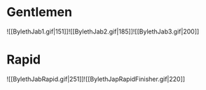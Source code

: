 # Gentlemen
![[BylethJab1.gif|151]]![[BylethJab2.gif|185]]![[BylethJab3.gif|200]]
# Rapid
![[BylethJabRapid.gif|251]]![[BylethJapRapidFinisher.gif|220]]
